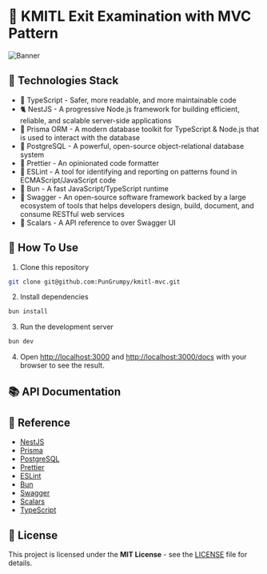 # 🦊 KMITL Exit Examination with MVC Pattern

![Banner](https://prompthero.com/rails/active_storage/representations/proxy/eyJfcmFpbHMiOnsibWVzc2FnZSI6IkJBaEpJaWxtWVRJeE16Sm1NQzB4Wm1SaUxUUTJZbUV0WVRGak55MDBNVGszTVRnMFltSTFaREFHT2daRlZBPT0iLCJleHAiOm51bGwsInB1ciI6ImJsb2JfaWQifX0=--8f458bef5a836775ceba0325868f2398808cf8e5/eyJfcmFpbHMiOnsibWVzc2FnZSI6IkJBaDdDRG9MWm05eWJXRjBPZ2wzWldKd09oUnlaWE5wZW1WZmRHOWZiR2x0YVhSYkIya0NBQWd3T2dwellYWmxjbnNKT2hOemRXSnpZVzF3YkdWZmJXOWtaVWtpQjI5dUJqb0dSVlE2Q25OMGNtbHdWRG9PYVc1MFpYSnNZV05sVkRvTWNYVmhiR2wwZVdsZiIsImV4cCI6bnVsbCwicHVyIjoidmFyaWF0aW9uIn19--9e9280d525ba1fc2f95c971c0fbcb4a2ca8b55dd/prompthero-prompt-72110125fc4.png)

## 🩻 Technologies Stack

- 💪 TypeScript - Safer, more readable, and more maintainable code
- 🐈 NestJS - A progressive Node.js framework for building efficient, reliable, and scalable server-side applications
- 🐶 Prisma ORM - A modern database toolkit for TypeScript & Node.js that is used to interact with the database
- 🐘 PostgreSQL - A powerful, open-source object-relational database system
- 💅 Prettier - An opinionated code formatter
- 🧹 ESLint - A tool for identifying and reporting on patterns found in ECMAScript/JavaScript code
- 🍞 Bun - A fast JavaScript/TypeScript runtime  
- 🦢 Swagger - An open-source software framework backed by a large ecosystem of tools that helps developers design, build, document, and consume RESTful web services
- 🔮 Scalars - A API reference to over Swagger UI

## 🧢 How To Use

1. Clone this repository

```bash
git clone git@github.com:PunGrumpy/kmitl-mvc.git
```

2. Install dependencies

```bash
bun install
```

3. Run the development server

```bash
bun dev
```

4. Open [http://localhost:3000](http://localhost:3000) and [http://localhost:3000/docs](http://localhost:3000/docs) with your browser to see the result.

## 📚 API Documentation

## 🙏 Reference

- [NestJS](https://nestjs.com/)
- [Prisma](https://www.prisma.io/)
- [PostgreSQL](https://www.postgresql.org/)
- [Prettier](https://prettier.io/)
- [ESLint](https://eslint.org/)
- [Bun](https://bun.sh/)
- [Swagger](https://swagger.io/)
- [Scalars](https://github.com/scalar/scalar/)
- [TypeScript](https://www.typescriptlang.org/)

## 📝 License

This project is licensed under the **MIT License** - see the [LICENSE](LICENSE) file for details.
